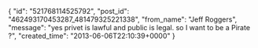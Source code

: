  {
   "id": "521768114525792",
   "post_id": "462493170453287_481479325221338",
   "from_name": "Jeff Roggers",
   "message": "yes privet is lawful and public is legal. so I want to be a Pirate ?",
   "created_time": "2013-06-06T22:10:39+0000"
 }
